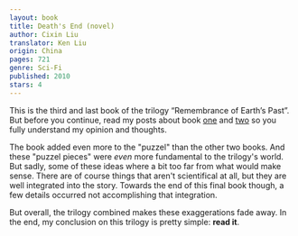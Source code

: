 ```yaml
---
layout: book
title: Death's End (novel)
author: Cixin Liu
translator: Ken Liu
origin: China
pages: 721
genre: Sci-Fi
published: 2010
stars: 4
---
```


This is the third and last book of the trilogy “Remembrance of Earth’s Past”. But before you continue, read my posts about book [one](/the-three-body-problem-novel) and [two](/the-dark-forest-novel) so you fully understand my opinion and thoughts.

The book added even more to the "puzzel" than the other two books. And these "puzzel pieces" were *even* more fundamental to the trilogy's world. But sadly, some of these ideas where a bit too far from what would make sense. There are of course things that aren't scientifical at all, but they are well integrated into the story. Towards the end of this final book though, a few details occurred not accomplishing that integration.

But overall, the trilogy combined makes these exaggerations fade away. In the end, my conclusion on this trilogy is pretty simple: **read it**.
